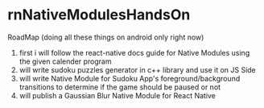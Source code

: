 # rnNativeModulesHandsOn

RoadMap (doing all these things on android only right now)
  1. first i will follow the react-native docs guide for Native Modules using the given calender program
  2. will write sudoku puzzles generator in c++ library and use it on JS Side
  3. will write Native Module for Sudoku App's foreground/background transitions to determine if the game should be paused or not
  4. will publish a Gaussian Blur Native Module for React Native
